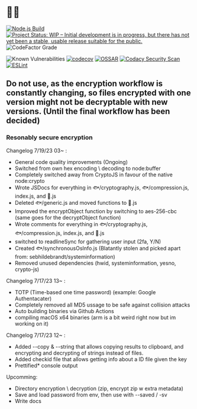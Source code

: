 # 🦈🔑
[![Node.js Build](https://github.com/lunar-gg/sharkkey/actions/workflows/Node.yml/badge.svg?branch=main)](https://github.com/lunar-gg/sharkkey/actions/workflows/Node.yml)
[![Project Status: WIP – Initial development is in progress, but there has not yet been a stable, usable release suitable for the public.](https://www.repostatus.org/badges/latest/wip.svg)](https://www.repostatus.org/#wip)
![CodeFactor Grade](https://img.shields.io/codefactor/grade/github/lunar-gg/sharkkey/main)

![Known Vulnerabilities](https://snyk.io/test/github/lunar-gg/sharkkey/badge.svg)
[![codecov](https://codecov.io/gh/lunar-gg/sharkkey/branch/main/graph/badge.svg?token=316VHCOLS6)](https://codecov.io/gh/lunar-gg/sharkkey)
[![OSSAR](https://github.com/lunar-gg/sharkkey/actions/workflows/ossar.yml/badge.svg)](https://github.com/lunar-gg/sharkkey/actions/workflows/ossar.yml)
[![Codacy Security Scan](https://github.com/lunar-gg/sharkkey/actions/workflows/codacy.yml/badge.svg)](https://github.com/lunar-gg/sharkkey/actions/workflows/codacy.yml)
[![ESLint](https://github.com/lunar-gg/sharkkey/actions/workflows/eslint.yml/badge.svg)](https://github.com/lunar-gg/sharkkey/actions/workflows/eslint.yml)
## Do not use, as the encryption workflow is constantly changing, so files encrypted with one version might not be decryptable with new versions. (Until the final workflow has been decided)
### Resonably secure encryption

Changelog 7/19/23 03~ :
* General code quality improvements (Ongoing)
* Switched from own hex encoding \ decoding to node:buffer
* Completely switched away from CryptoJS in favour of the native node:crypto
* Wrote JSDocs for everything in 🐟/cryptography.js, 🐟/compression.js, index.js, and 🦈.js
* Deleted 🐟/generic.js and moved functions to 🦈.js
* Improved the encryptObject function by switching to aes-256-cbc (same goes for the decryptObject function)
* Wrote comments for everything in 🐟/cryptography.js, 🐟/compression.js, index.js, and 🦈.js
* switched to readlineSync for gathering user input (2fa, Y/N)
* Created 🐟/synchronousOsInfo.js (Blatantly stolen and picked apart from: sebhildebrandt/systeminformation)
* Removed unused dependencies (hwid, systeminformation, yesno, crypto-js)

Changelog 7/17/23 13~ :
* TOTP (Time-based one time password) (example: Google Authentacater)
* Completely removed all MD5 ussage to be safe against collision attacks
* Auto building binaries via Github Actions
* compiling macOS x64 binaries (arm is a bit weird right now but im working on it)

Changelog 7/17/23 12~ :
* Added --copy & --string that allows copying results to clipboard, and encrypting and decrypting of strings instead of files.
* Added checkid file that allows getting info about a ID file given the key
* Prettified* console output

Upcomming:
* Directory encryption \ decryption (zip, encrypt zip w extra metadata)
* Save and load password from env, then use with --saved / -sv
* Write docs